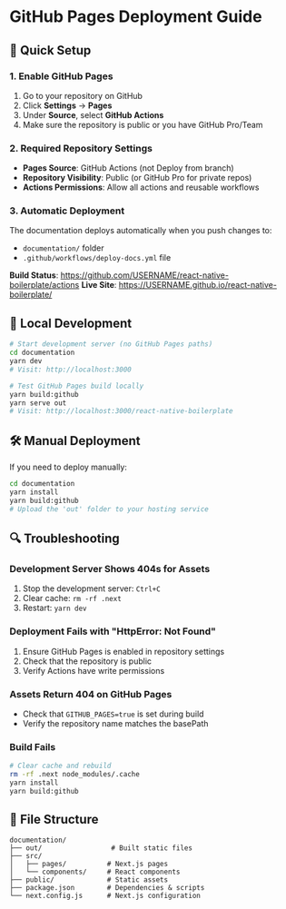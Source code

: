 # GitHub Pages Deployment Guide

## 🚀 Quick Setup

### 1. Enable GitHub Pages
1. Go to your repository on GitHub
2. Click **Settings** → **Pages**
3. Under **Source**, select **GitHub Actions**
4. Make sure the repository is public or you have GitHub Pro/Team

### 2. Required Repository Settings
- **Pages Source**: GitHub Actions (not Deploy from branch)
- **Repository Visibility**: Public (or GitHub Pro for private repos)
- **Actions Permissions**: Allow all actions and reusable workflows

### 3. Automatic Deployment
The documentation deploys automatically when you push changes to:
- `documentation/` folder
- `.github/workflows/deploy-docs.yml` file

**Build Status**: https://github.com/USERNAME/react-native-boilerplate/actions
**Live Site**: https://USERNAME.github.io/react-native-boilerplate/

## 🔧 Local Development

```bash
# Start development server (no GitHub Pages paths)
cd documentation
yarn dev
# Visit: http://localhost:3000

# Test GitHub Pages build locally
yarn build:github
yarn serve out
# Visit: http://localhost:3000/react-native-boilerplate
```

## 🛠️ Manual Deployment

If you need to deploy manually:

```bash
cd documentation
yarn install
yarn build:github
# Upload the 'out' folder to your hosting service
```

## 🔍 Troubleshooting

### Development Server Shows 404s for Assets
1. Stop the development server: `Ctrl+C`
2. Clear cache: `rm -rf .next`
3. Restart: `yarn dev`

### Deployment Fails with "HttpError: Not Found"
1. Ensure GitHub Pages is enabled in repository settings
2. Check that the repository is public
3. Verify Actions have write permissions

### Assets Return 404 on GitHub Pages
- Check that `GITHUB_PAGES=true` is set during build
- Verify the repository name matches the basePath

### Build Fails
```bash
# Clear cache and rebuild
rm -rf .next node_modules/.cache
yarn install
yarn build:github
```

## 📁 File Structure
```
documentation/
├── out/                 # Built static files
├── src/
│   ├── pages/          # Next.js pages
│   └── components/     # React components
├── public/             # Static assets
├── package.json        # Dependencies & scripts
└── next.config.js      # Next.js configuration
``` 